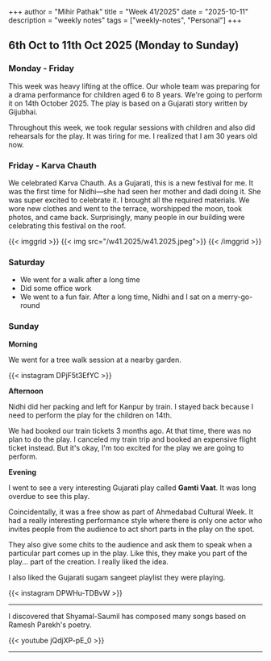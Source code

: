 +++
author = "Mihir Pathak"
title = "Week 41/2025"
date = "2025-10-11"
description = "weekly notes"
tags = ["weekly-notes", "Personal"]
+++

## 6th Oct to 11th Oct 2025 (Monday to Sunday)

### Monday - Friday

This week was heavy lifting at the office. Our whole team was preparing for a drama performance for children aged 6 to 8 years. We're going to perform it on 14th October 2025. The play is based on a Gujarati story written by Gijubhai.

Throughout this week, we took regular sessions with children and also did rehearsals for the play. It was tiring for me. I realized that I am 30 years old now.

### Friday - Karva Chauth

We celebrated Karva Chauth. As a Gujarati, this is a new festival for me. It was the first time for Nidhi—she had seen her mother and dadi doing it. She was super excited to celebrate it. I brought all the required materials. We wore new clothes and went to the terrace, worshipped the moon, took photos, and came back. Surprisingly, many people in our building were celebrating this festival on the roof.

{{< imggrid >}}
{{< img src="/w41.2025/w41.2025.jpeg">}}
{{< /imggrid >}}

### Saturday

- We went for a walk after a long time
- Did some office work
- We went to a fun fair. After a long time, Nidhi and I sat on a merry-go-round

### Sunday

**Morning**

We went for a tree walk session at a nearby garden.

{{< instagram DPjF5t3EfYC >}}

**Afternoon**

Nidhi did her packing and left for Kanpur by train. I stayed back because I need to perform the play for the children on 14th.

We had booked our train tickets 3 months ago. At that time, there was no plan to do the play. I canceled my train trip and booked an expensive flight ticket instead. But it's okay, I'm too excited for the play we are going to perform.

**Evening**

I went to see a very interesting Gujarati play called **Gamti Vaat**. It was long overdue to see this play.

Coincidentally, it was a free show as part of Ahmedabad Cultural Week. It had a really interesting performance style where there is only one actor who invites people from the audience to act short parts in the play on the spot.

They also give some chits to the audience and ask them to speak when a particular part comes up in the play. Like this, they make you part of the play... part of the creation. I really liked the idea.

I also liked the Gujarati sugam sangeet playlist they were playing. 


{{< instagram DPWHu-TDBvW >}}

---

I discovered that Shyamal-Saumil has composed many songs based on Ramesh Parekh's poetry. 

{{< youtube jQdjXP-pE_0 >}}

---

